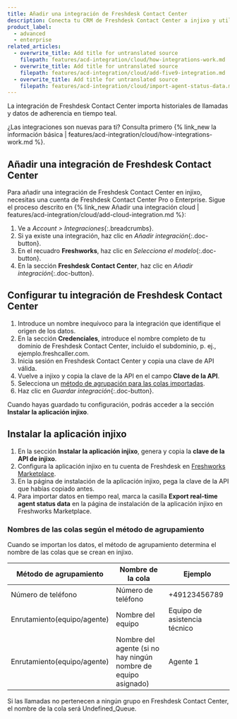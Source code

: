 ```yaml
---
title: Añadir una integración de Freshdesk Contact Center
description: Conecta tu CRM de Freshdesk Contact Center a injixo y utiliza los datos importados en injixo Forecast.
product_label:
  - advanced
  - enterprise
related_articles:
  - overwrite_title: Add title for untranslated source
    filepath: features/acd-integration/cloud/how-integrations-work.md
  - overwrite_title: Add title for untranslated source
    filepath: features/acd-integration/cloud/add-five9-integration.md
  - overwrite_title: Add title for untranslated source
    filepath: features/acd-integration/cloud/import-agent-status-data.md
---
```


La integración de Freshdesk Contact Center importa historiales de llamadas y datos de adherencia en tiempo teal.

¿Las integraciones son nuevas para ti? Consulta primero {% link_new la información básica | features/acd-integration/cloud/how-integrations-work.md %}.

## Añadir una integración de Freshdesk Contact Center

Para añadir una integración de Freshdesk Contact Center en injixo, necesitas una cuenta de Freshdesk Contact Center Pro o Enterprise. Sigue el proceso descrito en {% link_new Añadir una integración cloud | features/acd-integration/cloud/add-cloud-integration.md %}: 

1. Ve a _Account > Integraciones_{:.breadcrumbs}.
2. Si ya existe una integración, haz clic en _Añadir integración_{:.doc-button}.
3. En el recuadro **Freshworks**, haz clic en _Selecciona el modelo_{:.doc-button}.
4. En la sección **Freshdesk Contact Center**, haz clic en _Añadir integración_{:.doc-button}.

## Configurar tu integración de Freshdesk Contact Center

1. Introduce un nombre inequívoco para la integración que identifique el origen de los datos.
2. En la sección **Credenciales**, introduce el nombre completo de tu dominio de Freshdesk Contact Center, incluido el subdominio, p.&nbsp;ej., ejemplo.freshcaller.com.
3. Inicia sesión en Freshdesk Contact Center y copia una clave de API válida.
4. Vuelve a injixo y copia la clave de la API en el campo **Clave de la API**.
5. Selecciona un [método de agrupación para las colas importadas](#nombres-de-las-colas-según-el-método-de-agrupamiento).
6. Haz clic en _Guardar integración_{:.doc-button}. 

Cuando hayas guardado tu configuración, podrás acceder a la sección **Instalar la aplicación injixo**.

## Instalar la aplicación injixo

1. En la sección **Instalar la aplicación injixo**, genera y copia la **clave de la API de injixo**.
2. Configura la aplicación injixo en tu cuenta de Freshdesk en [Freshworks Marketplace](https://www.freshworks.com/apps/freshcaller/injixo_1/).
3. En la página de instalación de la aplicación injixo, pega la clave de la API que habías copiado antes.
4. Para importar datos en tiempo real, marca la casilla **Export real-time agent status data** en la página de instalación de la aplicación injixo en Freshworks Marketplace.

### Nombres de las colas según el método de agrupamiento

Cuando se importan los datos, el método de agrupamiento determina el nombre de las colas que se crean en injixo.

| Método de agrupamiento   | Nombre de la cola                               | Ejemplo           |
| ------------------- | ---------------------------------------- | ----------------- |
| Número de teléfono        | Número de teléfono                             | +49123456789      |
| Enrutamiento(equipo/agente) | Nombre del equipo                                | Equipo de asistencia técnico |
| Enrutamiento(equipo/agente) | Nombre del agente (si no hay ningún nombre de equipo asignado) | Agente 1           |

Si las llamadas no pertenecen a ningún grupo en Freshdesk Contact Center, el nombre de la cola será Undefined_Queue.
